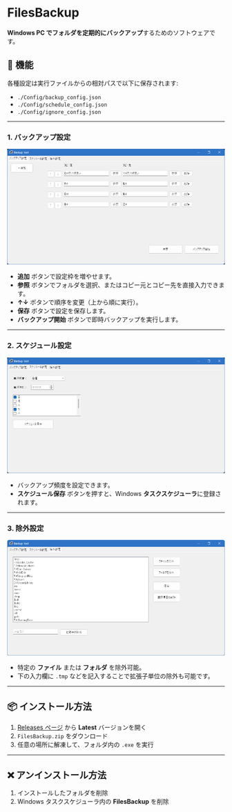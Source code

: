 # FilesBackup

**Windows PC でフォルダを定期的にバックアップ**するためのソフトウェアです。

## 🧩 機能

各種設定は実行ファイルからの相対パスで以下に保存されます:

- `./Config/backup_config.json`
- `./Config/schedule_config.json`
- `./Config/ignore_config.json`

---

### 1. バックアップ設定

![バックアップ](backup.png)

- **追加** ボタンで設定枠を増やせます。
- **参照** ボタンでフォルダを選択、またはコピー元とコピー先を直接入力できます。
- **↑↓** ボタンで順序を変更（上から順に実行）。
- **保存** ボタンで設定を保存します。
- **バックアップ開始** ボタンで即時バックアップを実行します。

---

### 2. スケジュール設定

![スケジュール](schedule.png)

- バックアップ頻度を設定できます。
- **スケジュール保存** ボタンを押すと、Windows **タスクスケジューラ**に登録されます。

---

### 3. 除外設定

![除外](ignoor.png)

- 特定の **ファイル** または **フォルダ** を除外可能。
- 下の入力欄に `.tmp` などを記入することで拡張子単位の除外も可能です。

---

## 📦 インストール方法

1. [Releases ページ](https://github.com/gonzaresu-jp/FilesBackup/releases/tag/Backup) から **Latest** バージョンを開く  
2. `FilesBackup.zip` をダウンロード  
3. 任意の場所に解凍して、フォルダ内の `.exe` を実行  

---

## ❌ アンインストール方法

1. インストールしたフォルダを削除  
2. Windows タスクスケジューラ内の **FilesBackup** を削除  

